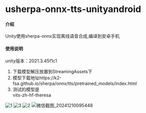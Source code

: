# usherpa-onnx-tts-unityandroid

#### 介绍
Unity使用sherpa-onnx实现离线语音合成,编译到安卓手机

#### 使用说明
unity版本：2021.3.45f1c1
1.  下载模型解压放置到StreamingAssets下
2.	模型下载地址https://k2-fsa.github.io/sherpa/onnx/tts/pretrained_models/index.html
3.	测试的模型是  
    vits-zh-hf-theresa    

![1](https://github.com/user-attachments/assets/d7618153-6fa5-487a-892c-7813687cc26e)
![3](https://github.com/user-attachments/assets/7b100419-97fd-4c0f-a9c9-2f49790d6f06)
![2](https://github.com/user-attachments/assets/f8c130be-3aa6-4fde-9664-e772812bfdfe)
![微信截图_20241210095448](https://github.com/user-attachments/assets/4672d69d-c52e-40b9-88c0-0ee8270423f7)
